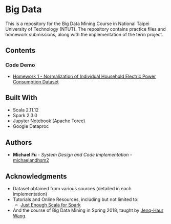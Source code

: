 # Big Data

This is a repository for the Big Data Mining Course in National Taipei University of Technology (NTUT). The repository contains practice files and homework submissions, along with the implementation of the term project.

## Contents

### Code Demo

* [Homework 1 - Normalization of Individual Household Electric Power Consumption Dataset](https://github.com/michaelandhsm2/big-data-mining-course/blob/master/hw1/HW%20%231.ipynb)

## Built With

* Scala 2.11.12
* Spark 2.3.0
* Jupyter Notebook (Apache Toree)
* Google Dataproc

## Authors

* **Michael Fu** - *System Design and Code Implementation* - [michaelandhsm2](https://github.com/michaelandhsm2)

## Acknowledgments

* Dataset obtained from various sources (detailed in each implementation)
* Tutorials and Online Resources, including but not limited to:
  - [Just Enough Scala for Spark](https://github.com/deanwampler/JustEnoughScalaForSpark)
* And the course of Big Data Mining in Spring 2018, taught by <a href="http://www.cc.ntut.edu.tw/~jhwang/">Jenq-Haur Wang</a>.
